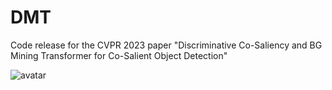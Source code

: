 # DMT
Code release for the CVPR 2023 paper "Discriminative Co-Saliency and BG Mining Transformer for Co-Salient Object Detection"

![avatar](framework.png)
